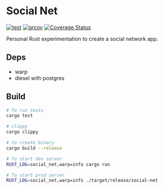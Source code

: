# Social Net

[![test](https://github.com/HandOfGod94/social-net/workflows/test/badge.svg)](https://github.com/HandOfGod94/social-net/actions)
[![grcov](https://github.com/HandOfGod94/social-net/workflows/grcov/badge.svg)](https://github.com/HandOfGod94/social-net/actions)
[![Coverage Status](https://coveralls.io/repos/github/HandOfGod94/social-net/badge.svg?branch=master)](https://coveralls.io/github/HandOfGod94/social-net?branch=master)

Personal Rust experimentation to create a social network app.

## Deps
- warp
- diesel with postgres

## Build
```sh
# To run tests
cargo test

# clippy
cargo clippy

# to create binary
cargo build --release

# To start dev server
RUST_LOG=social_net,warp=info cargo run

# To start prod server
RUST_LOG=social_net,warp=info ./target/release/social-net
```
